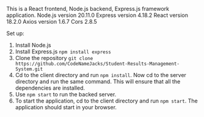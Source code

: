 This is a React frontend, Node.js backend, Express.js framework application.
Node.js version 20.11.0
Express version 4.18.2
React version 18.2.0
Axios version 1.6.7
Cors 2.8.5

Set up:
1. Install Node.js
2. Install Express.js `npm install express`
3. Clone the repository `git clone https://github.com/CodeNameJacks/Student-Results-Management-System.git`
4. Cd to the client directory and run `npm install`.  Now cd to the server directory and run the same command. This will ensure that all the dependencies are installed.
5. Use `npm start` to run the backed server.
6. To start the application, cd to the client directory and run `npm start`. The application should start in your browser. 
    
